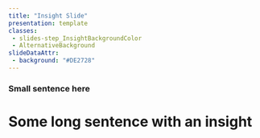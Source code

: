 ```yaml
---
title: "Insight Slide"
presentation: template
classes:
 - slides-step_InsightBackgroundColor
 - AlternativeBackground
slideDataAttr:
 - background: "#DE2728"
---
```


<div class="TitleAligner TitleAligner-CenterCenter u-center-text">
    <div>
         <h3 class="AlternativeBackground-subtitle slides-step_InsightBackgroundColor-subtitle u-serif">Small sentence here</h3>
        <h1 class="SlideMainTitle AlternativeBackground-title slides-step_InsightBackgroundColor-title u-serif">Some long sentence with an insight </h1>
    </div>
</div>
